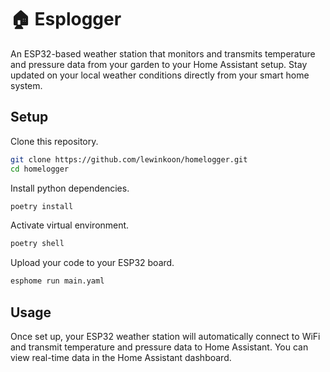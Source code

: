 # 🏠 Esplogger

An ESP32-based weather station that monitors and transmits temperature and pressure data from your garden to your Home Assistant setup. Stay updated on your local weather conditions directly from your smart home system.

## Setup

Clone this repository.

```bash
git clone https://github.com/lewinkoon/homelogger.git
cd homelogger
```

Install python dependencies.

```bash
poetry install
```

Activate virtual environment.

```bash
poetry shell
```

Upload your code to your ESP32 board.

```bash
esphome run main.yaml
```

## Usage

Once set up, your ESP32 weather station will automatically connect to WiFi and transmit temperature and pressure data to Home Assistant. You can view real-time data in the Home Assistant dashboard.
